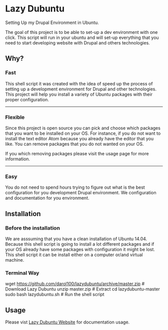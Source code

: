 Lazy Dubuntu
===========

Setting Up my Drupal Environment in Ubuntu.

The goal of this project is to be able to set-up a dev environment with one
click. This script will run in your ubuntu and will set-up everything that you
need to start developing website with Drupal and others technologies.

## Why?
### Fast
This shell script it was created with the idea of speed up the process of setting up a development
environment for Drupal and other technologies. This project will help you install
a variety of Ubuntu packages with their proper configuration.

-------------------------

### Flexible
Since this project is open source you can pick and choose which packages that you want to be installed
on your OS. For instance, if you do not want to install the text editor Atom because
you already have the editor that you like. You can remove packages that you do not wanted on your OS.

If you which removing packages please visit the usage page for more information.

-------------------------

### Easy
You do not need to spend hours trying to figure out what is the best configuration
for you development Drupal environment. We configuration and documentation for you environment.


## Installation
### Before the installation

We are asssuming that you have a clean installation of Ubuntu 14.04. Because this shell script is going to install a lot different packages and if your OS already have some packages with configuration it might be lost. This shell script it can be install either on a computer or/and virtual machine.

### Terminal Way

  
  wget https://github.com/darol100/lazydubuntu/archive/master.zip # Download Lazy Dubuntu
  unzip master.zip  # Extract
  cd lazydubuntu-master  
  sudo bash lazydubuntu.sh  # Run the shell script



## Usage
Please vist [Lazy Dubuntu Website](http://lazydubuntu.com/#usage "Lazy Dubuntu Website") for documentation usage. 